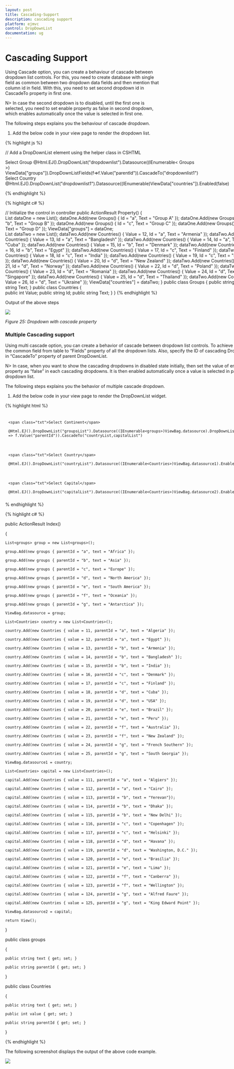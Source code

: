 ```yaml
---
layout: post
title: Cascading-Support
description: cascading support 
platform: ejmvc
control: DropDownList
documentation: ug
---
```


# Cascading Support 

Using Cascade option, you can create a behaviour of cascade between dropdown list controls. For this, you need to create database with single field as common between two dropdown data fields and then mention that column id in field. With this, you need to set second dropdown id in CascadeTo property in first one. 


N> In case the second dropdown is to disabled, until the first one is selected, you need to set enable property as false in second dropdown, which enables automatically once the value is selected in first one.


The following steps explains you the behaviour of cascade dropdown. 

1. Add the below code in your view page to render the dropdown list.



{% highlight js %}
 
 // Add a DropDownList element using the helper class in CSHTML
 <div class="control" style="float: left;">
 <span class="txt">Select Group</span>
 @Html.EJ().DropDownList("dropdownlist").Datasource((IEnumerable< Groups >) 
	ViewData["groups"]).DropDownListFields(f=>f.Value("parentId")).CascadeTo("dropdownlist1")
 </div>
 <div class="control" style="float: left;">
 <span class="txt">Select Country</span>
 @Html.EJ().DropDownList("dropdownlist1").Datasource((IEnumerable<Countries>)ViewData["countries"]).Enabled(false)
 
{% endhighlight %}

{% highlight c# %}
 
 // Initialize the control in controller
 public ActionResult Property()
 {                
    List<Groups> dataOne = new List<Groups>();
    dataOne.Add(new Groups() { Id = "a", Text = "Group A" });
    dataOne.Add(new Groups() { Id = "b", Text = "Group B" });
    dataOne.Add(new Groups() { Id = "c", Text = "Group C" });
    dataOne.Add(new Groups() { Id = "d", Text = "Group D" });
    ViewData["groups"] = dataOne;    
	List<Countries> dataTwo = new List<Countries>();
    dataTwo.Add(new Countries() { Value = 12, Id = "a", Text = "Armenia" });
    dataTwo.Add(new Countries() { Value = 13, Id = "a", Text = "Bangladesh" });
    dataTwo.Add(new Countries() { Value = 14, Id = "a", Text = "Cuba" });
    dataTwo.Add(new Countries() { Value = 15, Id = "b", Text = "Denmark" });
    dataTwo.Add(new Countries() { Value = 16, Id = "b", Text = "Egypt" });
    dataTwo.Add(new Countries() { Value = 17, Id = "c", Text = "Finland" });
    dataTwo.Add(new Countries() { Value = 18, Id = "c", Text = "India" });
    dataTwo.Add(new Countries() { Value = 19, Id = "c", Text = "Malaysia" });
    dataTwo.Add(new Countries() { Value = 20, Id = "d", Text = "New Zealand" });
    dataTwo.Add(new Countries() { Value = 21, Id = "d", Text = "Norway" });
    dataTwo.Add(new Countries() { Value = 22, Id = "d", Text = "Poland" });
    dataTwo.Add(new Countries() { Value = 23, Id = "d", Text = "Romania" });
    dataTwo.Add(new Countries() { Value = 24, Id = "d", Text = "Singapore" });
    dataTwo.Add(new Countries() { Value = 25, Id = "d", Text = "Thailand" });
    dataTwo.Add(new Countries() { Value = 26, Id = "d", Text = "Ukraine" });
    ViewData["countries"] = dataTwo;
 } 
 public class Groups
 {
    public string Id;
	public string Text;
 }
 public class Countries
 {        
    public int Value;
	public string Id;
	public string Text;
 } } 
 {% endhighlight %}




Output of the above steps



![](Cascading-Support_images/Cascading-Support_img2.png)

_Figure 25: Dropdown with cascade property_  

### Multiple Cascading support

Using multi cascade option, you can create a behavior of cascade between dropdown list controls. To achieve this, map the common field from table to “Fields” property of all the dropdown lists. Also, specify the ID of cascading DropDownList in “CascadeTo” property of parent DropDownList. 


N> In case, when you want to show the cascading dropdowns in disabled state initially, then set the value of enable property as “false” in each cascading dropdowns. It is then enabled automatically once a value is selected in parent (first) dropdown list.


The following steps explains you the behavior of multiple cascade dropdown.

1. Add the below code in your view page to render the  DropDownList widget.



{% highlight html %}

<div class="control" style="float: left; padding:10px;">

    <span class="txt">Select Continent</span>

    @Html.EJ().DropDownList("groupsList").Datasource((IEnumerable<groups>)ViewBag.datasource).DropDownListFields(f => f.Value("parentId")).CascadeTo("countryList,capitalList")

</div>

<div class="control" style="float: left; padding:10px;">

    <span class="txt">Select Country</span>

    @Html.EJ().DropDownList("countryList").Datasource((IEnumerable<Countries>)ViewBag.datasource1).Enabled(false)

</div>

<div class="control" style="float: left; padding:10px;">

    <span class="txt">Select Capital</span>

    @Html.EJ().DropDownList("capitalList").Datasource((IEnumerable<Countries>)ViewBag.datasource2).Enabled(false)

</div>
{% endhighlight %}

{% highlight c# %}       

public ActionResult Index()

{

    List<groups> group = new List<groups>();

    group.Add(new groups { parentId = "a", text = "Africa" });

    group.Add(new groups { parentId = "b", text = "Asia" });

    group.Add(new groups { parentId = "c", text = "Europe" });

    group.Add(new groups { parentId = "d", text = "North America" });

    group.Add(new groups { parentId = "e", text = "South America" });

    group.Add(new groups { parentId = "f", text = "Oceania" });

    group.Add(new groups { parentId = "g", text = "Antarctica" });

    ViewBag.datasource = group;

    List<Countries> country = new List<Countries>();

    country.Add(new Countries { value = 11, parentId = "a", text = "Algeria" });

    country.Add(new Countries { value = 12, parentId = "a", text = "Egypt" });

    country.Add(new Countries { value = 13, parentId = "b", text = "Armenia" });

    country.Add(new Countries { value = 14, parentId = "b", text = "Bangladesh" });

    country.Add(new Countries { value = 15, parentId = "b", text = "India" });

    country.Add(new Countries { value = 16, parentId = "c", text = "Denmark" });

    country.Add(new Countries { value = 17, parentId = "c", text = "Finland" });

    country.Add(new Countries { value = 18, parentId = "d", text = "Cuba" });

    country.Add(new Countries { value = 19, parentId = "d", text = "USA" });

    country.Add(new Countries { value = 20, parentId = "e", text = "Brazil" });

    country.Add(new Countries { value = 21, parentId = "e", text = "Peru" });

    country.Add(new Countries { value = 22, parentId = "f", text = "Australia" });

    country.Add(new Countries { value = 23, parentId = "f", text = "New Zealand" });

    country.Add(new Countries { value = 24, parentId = "g", text = "French Southern" });

    country.Add(new Countries { value = 25, parentId = "g", text = "South Georgia" });

    ViewBag.datasource1 = country;

    List<Countries> capital = new List<Countries>();

    capital.Add(new Countries { value = 111, parentId = "a", text = "Algiers" });

    capital.Add(new Countries { value = 112, parentId = "a", text = "Cairo" });

    capital.Add(new Countries { value = 113, parentId = "b", text = "Yerevan"});

    capital.Add(new Countries { value = 114, parentId = "b", text = "Dhaka" });

    capital.Add(new Countries { value = 115, parentId = "b", text = "New Delhi" });

    capital.Add(new Countries { value = 116, parentId = "c", text = "Copenhagen" });

    capital.Add(new Countries { value = 117, parentId = "c", text = "Helsinki" });

    capital.Add(new Countries { value = 118, parentId = "d", text = "Havana" });

    capital.Add(new Countries { value = 119, parentId = "d", text = "Washington, D.C." });

    capital.Add(new Countries { value = 120, parentId = "e", text = "Brasília" });

    capital.Add(new Countries { value = 121, parentId = "e", text = "Lima" });

    capital.Add(new Countries { value = 122, parentId = "f", text = "Canberra" });

    capital.Add(new Countries { value = 123, parentId = "f", text = "Wellington" });

    capital.Add(new Countries { value = 124, parentId = "g", text = "Alfred Faure" });

    capital.Add(new Countries { value = 125, parentId = "g", text = "King Edward Point" });

    ViewBag.datasource2 = capital;

    return View();

}



public class groups

{

    public string text { get; set; }

    public string parentId { get; set; }

}



public class Countries

{

    public string text { get; set; }

    public int value { get; set; }

    public string parentId { get; set; }

}


{% endhighlight %}




The following screenshot displays the output of the above code example.

![](Cascading-Support_images/Cascading-Support_img4.png)



